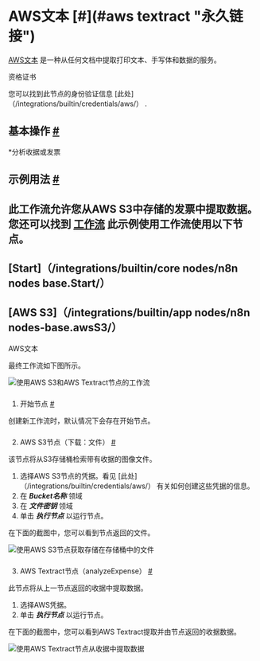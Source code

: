 


 AWS文本
 [#](#aws textract "永久链接")
===================================================



[AWS文本](https://aws.amazon.com/textract/) 
 是一种从任何文档中提取打印文本、手写体和数据的服务。
 




 资格证书
 



 您可以找到此节点的身份验证信息
 [此处]（/integrations/builtin/credentials/aws/）
 .
 




 基本操作
 [#](#基本操作 "永久链接")
-----------------------------------------------------------


*分析收据或发票



 示例用法
 [#](#示例用法 "永久链接")
-----------------------------------------------------



 此工作流允许您从AWS S3中存储的发票中提取数据。您还可以找到
 [工作流](https://n8n.io/workflows/1282) 
 此示例使用工作流使用以下节点。
-
 [Start]（/integrations/builtin/core nodes/n8n nodes base.Start/）
 -
 [AWS S3]（/integrations/builtin/app nodes/n8n nodes-base.awsS3/）
 -
 AWS文本




 最终工作流如下图所示。
 



![使用AWS S3和AWS Textract节点的工作流](https://d33wubrfki0l68.cloudfront.net/60e9f5c16402630d94c47acd64eaf01d6665ff5e/eead1/_images/integrations/builtin/app-nodes/awstextract/workflow.png)



### 
 1. 开始节点
 [#](#1-start-node "永久链接")



 创建新工作流时，默认情况下会存在开始节点。
 


### 
 2. AWS S3节点（下载：文件）
 [#](#2-aws-s3-node-download-file "永久链接")



 该节点将从S3存储桶检索带有收据的图像文件。
 


1. 选择AWS S3节点的凭据。看见
 [此处]（/integrations/builtin/credentials/aws/）
 有关如何创建这些凭据的信息。
2. 在
 ***Bucket名称***
 领域
3. 在
 ***文件密钥***
 领域
4. 单击
 ***执行节点***
 以运行节点。



 在下面的截图中，您可以看到节点返回的文件。
 



![使用AWS S3节点获取存储在存储桶中的文件](https://d33wubrfki0l68.cloudfront.net/f60b3e6e99d7ba9090c3c28ebf7d04ff237a32dc/f6afd/_images/integrations/builtin/app-nodes/awstextract/awss3_node.png)



### 
 3. AWS Textract节点（analyzeExpense）
 [#](#3-aws-textract-node-analyzeexpense "永久链接")



 此节点将从上一节点返回的收据中提取数据。
 


1. 选择AWS凭据。
2. 单击
 ***执行节点***
 以运行节点。



 在下面的截图中，您可以看到AWS Textract提取并由节点返回的收据数据。
 



![使用AWS Textract节点从收据中提取数据](https://d33wubrfki0l68.cloudfront.net/1929c4b7538af20a26033080fb67694bdfee9a9d/09c4f/_images/integrations/builtin/app-nodes/awstextract/awstextract_node.png)





